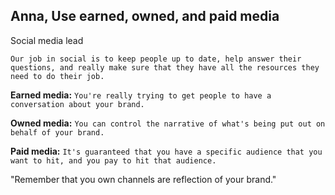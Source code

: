 ## Anna, Use earned, owned, and paid media

Social media lead

`Our job in social is to keep people up to date, help answer their questions, and really make sure that they have all the resources they need to do their job.`

**Earned media:**
`You're really trying to get people to have a conversation about your brand.`

**Owned media:**
`You can control the narrative of what's being put out on behalf of your brand.`

**Paid media:**
`It's guaranteed that you have a specific audience that you want to hit, and you pay to hit that audience.`

"Remember that you own channels are reflection of your brand."